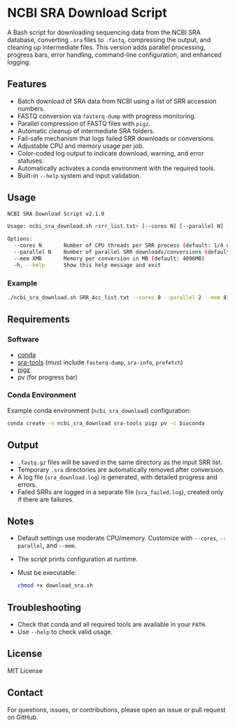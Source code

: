 # NCBI SRA Download Script

A Bash script for downloading sequencing data from the NCBI SRA database, converting `.sra` files to `.fastq`, compressing the output, and cleaning up intermediate files. This version adds parallel processing, progress bars, error handling, command-line configuration, and enhanced logging.

## Features

* Batch download of SRA data from NCBI using a list of SRR accession numbers.
* FASTQ conversion via `fasterq-dump` with progress monitoring.
* Parallel compression of FASTQ files with `pigz`.
* Automatic cleanup of intermediate SRA folders.
* Fail-safe mechanism that logs failed SRR downloads or conversions.
* Adjustable CPU and memory usage per job.
* Color-coded log output to indicate download, warning, and error statuses.
* Automatically activates a conda environment with the required tools.
* Built-in `--help` system and input validation.

## Usage

```bash
NCBI SRA Download Script v2.1.0

Usage: ncbi_sra_download.sh <srr_list.txt> [--cores N] [--parallel N] [--mem XMB]

Options:
  --cores N       Number of CPU threads per SRR process (default: 1/4 of total cores)
  --parallel N    Number of parallel SRR downloads/conversions (default: 4)
  --mem XMB       Memory per conversion in MB (default: 4096MB)
  -h, --help      Show this help message and exit
```

### Example

```bash
./ncbi_sra_download.sh SRR_Acc_list.txt --cores 8 --parallel 2 --mem 8192MB
```

## Requirements

### Software

* [conda](https://docs.conda.io/en/latest/)
* [sra-tools](https://github.com/ncbi/sra-tools) (must include `fasterq-dump`, `sra-info`, `prefetch`)
* [pigz](https://zlib.net/pigz/)
* pv (for progress bar)

### Conda Environment

Example conda environment (`ncbi_sra_download`) configuration:

```bash
conda create -n ncbi_sra_download sra-tools pigz pv -c bioconda
```

## Output

* `.fastq.gz` files will be saved in the same directory as the input SRR list.
* Temporary `.sra` directories are automatically removed after conversion.
* A log file (`sra_download.log`) is generated, with detailed progress and errors.
* Failed SRRs are logged in a separate file (`sra_failed.log`), created only if there are failures.

## Notes

* Default settings use moderate CPU/memory. Customize with `--cores`, `--parallel`, and `--mem`.
* The script prints configuration at runtime.
* Must be executable:

  ```bash
  chmod +x download_sra.sh
  ```

## Troubleshooting

* Check that conda and all required tools are available in your `PATH`.
* Use `--help` to check valid usage.

## License

MIT License

## Contact

For questions, issues, or contributions, please open an issue or pull request on GitHub.
